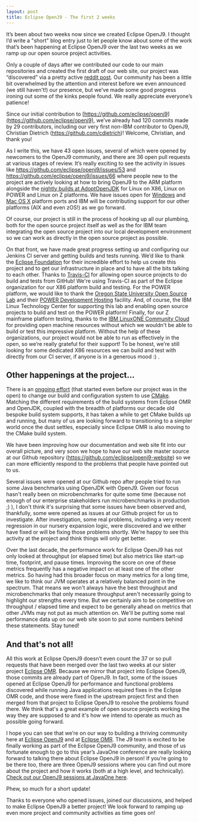 ```yaml
---
layout: post
title: Eclipse OpenJ9 - The first 2 weeks
---
```


It’s been about two weeks now since we created Eclipse OpenJ9. I thought I’d write a "short" blog entry just to let people know about some of the work that’s been happening at Eclipse OpenJ9 over the last two weeks as we ramp up our open source project activities.

Only a couple of days after we contributed our code to our main repositories and created the first draft of our web site, our project was “discovered” via a pretty active [reddit post](https://www.reddit.com/r/programming/comments/70g4z7/ibm_has_open_sourced_its_own_jdk_as_eclipse_openj9/). Our community has been a little bit overwhelmed by the attention and interest before we even announced (we still haven't!) our presence, but we’ve made some good progress ironing out some of the kinks people found. We really appreciate everyone’s patience!

Since our initial contribution to [https://github.com/eclipse/openj9](https://github.com/eclipse/openj9), we’ve already had 120 commits made by 29 contributors, including our very first non-IBM contributor to OpenJ9, Christian Dietrich (https://github.com/cdietrich)! Welcome, Christian, and thank you!

As I write this, we have 43 open issues, several of which were opened by newcomers to the OpenJ9 community, and there are 36 open pull requests at various stages of review. It’s really exciting to see the activity in issues like https://github.com/eclipse/openj9/issues/53 and https://github.com/eclipse/openj9/issues/66 where people new to the project are actively looking at how to bring OpenJ9 to the ARM platform alongside the [nightly builds at AdoptOpenJDK](https://adoptopenjdk.net/releases.html?variant=openjdk9-openj9) for Linux on X86, Linux on POWER and Linux on Z platforms. We have issues open for [Windows](https://github.com/eclipse/openj9/issues/55) and [Mac OS X](https://github.com/eclipse/openj9/issues/36) platform ports and IBM will be contributing support for our other platforms (AIX and even zOS!) as we go forward.

Of course, our project is still in the process of hooking up all our plumbing, both for the open source project itself as well as the for IBM team integrating the open source project into our local development environment so we can work as directly in the open source project as possible.

On that front, we have made great progress setting up and configuring our Jenkins CI server and getting builds and tests running. We’d like to thank the [Eclipse Foundation](https://www.eclipse.org) for their incredible effort to help us create this project and to get our infrastructure in place and to have all the bits talking to each other. Thanks to [Travis-CI](https://travis-ci.org) for allowing open source projects to do build and tests from GitHub! We're using Travis-CI as part of the Eclipse organization for our X86 platform build and testing. For the POWER platform, we would like to thank the [Oregon State University Open Source Lab](http://osuosl.org/) and their [POWER Development Hosting](http://osuosl.org/services/powerdev/) facility. And, of course, the IBM Linux Technology Center for supporting this lab and enabling open source projects to build and test on the POWER platform! Finally, for our Z mainframe platform testing, thanks to the [IBM LinuxONE Community Cloud](https://developer.ibm.com/linuxone/home/) for providing open machine resources without which we wouldn't be able to build or test this impressive platform. Without the help of these organizations, our project would not be able to run as effectively in the open, so we’re really grateful for their support! To be honest, we’re still looking for some dedicated X86 resources we can build and test with directly from our CI server, if anyone is in a generous mood :) .

## Other happenings at the project...

There is an [ongoing effort](https://github.com/eclipse/openj9/issues/90) (that started even before our project was in the open) to change our build and configuration system to use [CMake](https://cmake.org/). Matching the different requirements of the build systems from Eclipse OMR and OpenJDK, coupled with the breadth of platforms our decade old bespoke build system supports, it has taken a while to get CMake builds up and running, but many of us are looking forward to transitioning to a simpler world once the dust settles, especially since Eclipse OMR is also moving to the CMake build system.

We have been improving how our documentation and web site fit into our overall picture, and very soon we hope to have our web site master source at our Github repository (https://github.com/eclipse/openj9-website) so we can more efficiently respond to the problems that people have pointed out to us.

Several issues were opened at our Github repo after people tried to run some Java benchmarks using OpenJDK with OpenJ9. Given our focus hasn't really been on microbenchmarks for quite some time (because not enough of our enterprise stakeholders run microbenchmarks in production ;) ), I don't think it's surprising that some issues have been observed and, thankfully, some were opened as issues at our Github project for us to investigate. After investigation, some real problems, including a very recent regression in our nursery expansion logic, were discovered and we either have fixed or will be fixing those problems shortly. We're happy to see this activity at the project and think things will only get better.

Over the last decade, the performance work for Eclipse OpenJ9 has not only looked at throughput (or elapsed time) but also metrics like start-up time, footprint, and pause times. Improving the score on one of these metrics frequently has a negative impact on at least one of the other metrics. So having had this broader focus on many metrics for a long time, we like to think our JVM operates at a relatively balanced point in the spectrum. That means we won't always have the best throughput and microbenchmarks that only measure throughput aren't necessarily going to highlight our strengths every time. But we certainly aim to be competitive on throughput / elapsed time and expect to be generally ahead on metrics that other JVMs may not put as much attention on. We'll be putting some real performance data up on our web site soon to put some numbers behind these statements. Stay tuned!

## And that's not all!

All this work at Eclipse OpenJ9 doesn’t even count the 37 or so pull requests that have been merged over the last two weeks at our sister project [Eclipse OMR](https://github.com/eclipse/omr). Because we mirror that project into Eclipse OpenJ9, those commits are already part of OpenJ9. In fact, some of the issues opened at Eclipse OpenJ9 for performance and functional problems discovered while running Java applications required fixes in the Eclipse OMR code, and those were fixed in the upstream project first and then merged from that project to Eclipse OpenJ9 to resolve the problems found there. We think that's a great example of open source projects working the way they are supposed to and it's how we intend to operate as much as possible going forward.

I hope you can see that we’re on our way to building a thriving community here at [Eclipse OpenJ9](https://github.com/eclipse/openj9) and at [Eclipse OMR](https://github.com/eclipse/omr). 
The J9 team is excited to be finally working as part of the Eclipse OpenJ9 community, and those of us fortunate enough to go to this year’s JavaOne conference are really looking forward to talking there about Eclipse OpenJ9 in person! If you’re going to be there too, there are three OpenJ9 sessions where you can find out more about the project and how it works (both at a high level, and technically). [Check out our OpenJ9 sessions at JavaOne here](https://events.rainfocus.com/catalog/oracle/oow17/catalogjavaone17?search=openj9&showEnrolled=false).

Phew, so much for a short update!

Thanks to everyone who opened issues, joined our discussions, and helped to make Eclipse OpenJ9 a better project! We look forward to ramping up even more project and community activities as time goes on!
